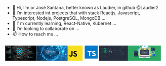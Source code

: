 - 👋 Hi, I’m or José Santana, better known as Laudier, in github @Laudier2
- 👀 I’m interested int projects that with stack Reactjs,  Javascript, Typescript, Nodejs, PostgreSQL, MongoDB ...
- 🌱 I’ m currently learning, React-Native, Kubernet ...
- 💞️ I’m looking to collaborate on ...
- 📫 How to reach me ...

<!---
Laudier2/Laudier2 is a ✨ special ✨ repository because its `README.md` (this file) appears on your GitHub profile.
You can click the Preview link to take a look at your changes.
--->

![](https://github.com/Laudier2/api-rest-test-prisma/blob/master/src/public/De1.png)
